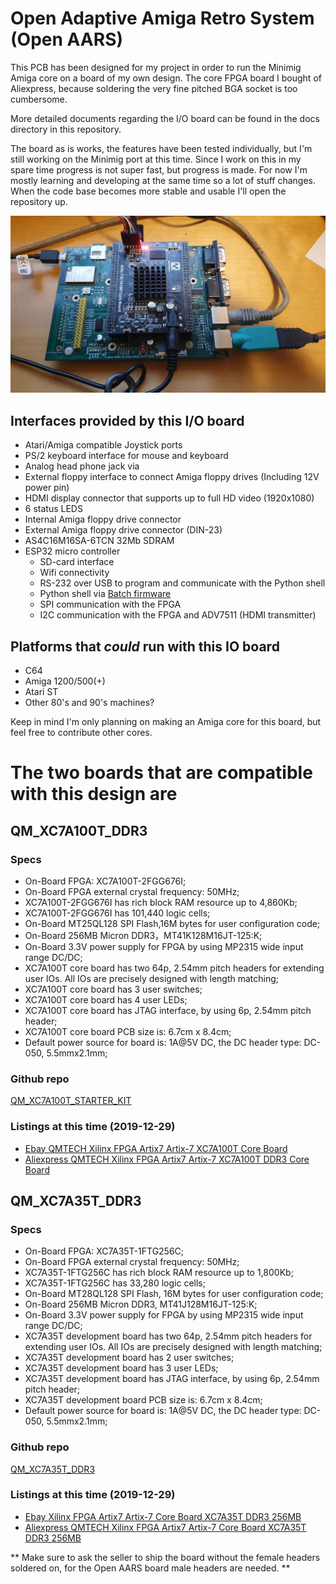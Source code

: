 # Open Adaptive Amiga Retro System (Open AARS)

This PCB has been designed for my project in order to run the Minimig Amiga core on a board of my own design.
The core FPGA board I bought of Aliexpress, because soldering the very fine pitched BGA socket is too cumbersome.

More detailed documents regarding the I/O board can be found in the docs directory in this repository.

The board as is works, the features have been tested individually, but I'm still working on the Minimig port at this time.
Since I work on this in my spare time progress is not super fast, but progress is made.
For now I'm mostly learning and developing at the same time so a lot of stuff changes.
When the code base becomes more stable and usable I'll open the repository up.

![Open AARS V3](images/open_aars_v3.jpg)

## Interfaces provided by this I/O board

* Atari/Amiga compatible Joystick ports
* PS/2 keyboard interface for mouse and keyboard
* Analog head phone jack via
* External floppy interface to connect Amiga floppy drives (Including 12V power pin)
* HDMI display connector that supports up to full HD video (1920x1080)
* 6 status LEDS
* Internal Amiga floppy drive connector
* External Amiga floppy drive connector (DIN-23)
* AS4C16M16SA-6TCN 32Mb SDRAM
* ESP32 micro controller
  * SD-card interface
  * Wifi connectivity
  * RS-232 over USB to program and communicate with the Python shell
  * Python shell via [Batch firmware](https://github.com/badgeteam/ESP32-platform-firmware)
  * SPI communication with the FPGA
  * I2C communication with the FPGA and ADV7511 (HDMI transmitter)

## Platforms that *could* run with this IO board

* C64
* Amiga 1200/500(+)
* Atari ST
* Other 80's and 90's machines?

Keep in mind I'm only planning on making an Amiga core for this board, but feel free to contribute other cores.

# The two boards that are compatible with this design are

## QM\_XC7A100T\_DDR3

### Specs

* On-Board FPGA: XC7A100T-2FGG676I;
* On-Board FPGA external crystal frequency: 50MHz;
* XC7A100T-2FGG676I has rich block RAM resource up to 4,860Kb;
* XC7A100T-2FGG676I has 101,440 logic cells;
* On-Board MT25QL128 SPI Flash,16M bytes for user configuration code;
* On-Board 256MB Micron DDR3，MT41K128M16JT-125:K;
* On-Board 3.3V power supply for FPGA by using MP2315 wide input range DC/DC;
* XC7A100T core board has two 64p, 2.54mm pitch headers for extending user IOs. All IOs are precisely designed with length matching;
* XC7A100T core board has 3 user switches;
* XC7A100T core board has 4 user LEDs;
* XC7A100T core board has JTAG interface, by using 6p, 2.54mm pitch header;
* XC7A100T core board PCB size is: 6.7cm x 8.4cm;
* Default power source for board is: 1A@5V DC, the DC header type: DC-050, 5.5mmx2.1mm;

### Github repo

[QM\_XC7A100T\_STARTER\_KIT](https://github.com/ChinaQMTECH/QM_XC7A100T_STARTER_KIT)

### Listings at this time (2019-12-29)

* [Ebay QMTECH Xilinx FPGA Artix7 Artix-7 XC7A100T Core Board](https://www.ebay.com/itm/QMTECH-Xilinx-FPGA-Artix7-Artix-7-XC7A100T-Core-Board-/173922141347)
* [Aliexpress QMTECH Xilinx FPGA Artix7 Artix-7 XC7A100T DDR3 Core Board](vid=bcf629d3-8718-47b9-bad6-a31d7b1e778c&algo_expid=bcf629d3-8718-47b9-bad6-a31d7b1e778c-14&btsid=29203478-817f-4791-b6b6-1687369426ed&ws_ab_test=searchweb0_0,searchweb201602_3,searchweb201603_53)

## QM\_XC7A35T\_DDR3

### Specs

* On-Board FPGA: XC7A35T-1FTG256C;
* On-Board FPGA external crystal frequency: 50MHz;
* XC7A35T-1FTG256C has rich block RAM resource up to 1,800Kb;
* XC7A35T-1FTG256C has 33,280 logic cells;
* On-Board MT28QL128 SPI Flash, 16M bytes for user configuration code;
* On-Board 256MB Micron DDR3, MT41J128M16JT-125:K;
* On-Board 3.3V power supply for FPGA by using MP2315 wide input range DC/DC;
* XC7A35T development board has two 64p, 2.54mm pitch headers for extending user IOs. All IOs are precisely designed with length matching;
* XC7A35T development board has 2 user switches;
* XC7A35T development board has 3 user LEDs;
* XC7A35T development board has JTAG interface, by using 6p, 2.54mm pitch header;
* XC7A35T development board PCB size is: 6.7cm x 8.4cm;
* Default power source for board is: 1A@5V DC, the DC header type: DC-050, 5.5mmx2.1mm;

### Github repo

[QM\_XC7A35T\_DDR3](https://github.com/ChinaQMTECH/QM_XC7A35T_DDR3)

### Listings at this time (2019-12-29)

* [Ebay Xilinx FPGA Artix7 Artix-7 Core Board XC7A35T DDR3 256MB](https://www.ebay.com/itm/Xilinx-FPGA-Artix7-Artix-7-Core-Board-XC7A35T-DDR3-256MB/293211934785?hash=item4444cb1041:g:YGgAAOSw5SNdbdkY)
* [Aliexpress QMTECH Xilinx FPGA Artix7 Artix-7 Core Board XC7A35T DDR3 256MB](https://www.aliexpress.com/item/1000006630084.html?spm=a2g0o.productlist.0.0.41cd3b52ViiSyG&algo_pvid=42b95d99-f036-43b5-8cb0-6ca9003178e8&algo_expid=42b95d99-f036-43b5-8cb0-6ca9003178e8-3&btsid=62811540-f61c-4c9d-b4b2-447e53cca01b&ws_ab_test=searchweb0_0,searchweb201602_3,searchweb201603_53)

** Make sure to ask the seller to ship the board without the female headers soldered on, for the Open AARS board male headers are needed. **
